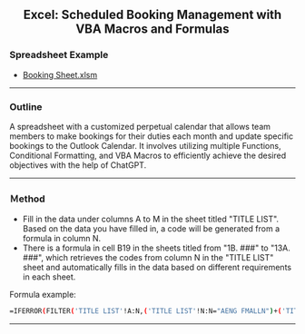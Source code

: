 <h2 align="center">Excel: Scheduled Booking Management with VBA Macros and Formulas</h1>
</div>

### Spreadsheet Example
- [Booking Sheet.xlsm](https://github.com/Pwang0722/Excel_PerpetualCalendar_OutlookCalendar/raw/main/Booking%20Sheet%20Template.xlsm)

---

### Outline
A spreadsheet with a customized perpetual calendar that allows team members to make bookings for their duties each month and update specific bookings to the Outlook Calendar. It involves utilizing multiple Functions, Conditional Formatting, and VBA Macros to efficiently achieve the desired objectives with the help of ChatGPT.

---

### Ｍethod 
- Fill in the data under columns A to M in the sheet titled "TITLE LIST". Based on the data you have filled in, a code will be generated from a formula in column N.
- There is a formula in cell B19 in the sheets titled from "1B. ###" to "13A. ###", which retrieves the codes from column N in the "TITLE LIST" sheet and automatically fills in the data based on different requirements in each sheet.

Formula example:
  ```bash
 =IFERROR(FILTER('TITLE LIST'!A:N,('TITLE LIST'!N:N="AENG FMALLN")+('TITLE LIST'!N:N="GMAND FMALLN")+('TITLE LIST'!N:N="OMAND FMALLN")+('TITLE LIST'!N:N="OBM FMALLN")+('TITLE LIST'!N:N="ASOT ONLYALLN")+('TITLE LIST'!N:N="GSOT ONLYALLN")+('TITLE LIST'!N:N="OSOT ONLYALLN")+('TITLE LIST'!N:N="AENG FM05BN")+('TITLE LIST'!N:N="GMAND FM05BN")+('TITLE LIST'!N:N="OMAND FM05BN")+('TITLE LIST'!N:N="OBM FM05BN")+('TITLE LIST'!N:N="ASOT ONLY05BN")+('TITLE LIST'!N:N="GSOT ONLY05BN")+('TITLE LIST'!N:N="OSOT ONLY05BN")+('TITLE LIST'!N:N="GMAND FMALLY")+('TITLE LIST'!N:N="GSOT ONLYALLY")+('TITLE LIST'!N:N="GMAND FM05BY")+('TITLE LIST'!N:N="GSOT ONLY05BY")),"")
  ```

---
